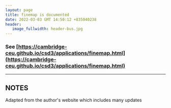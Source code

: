 ```yaml
---
layout: page
title: finemap is documented
date: 2022-03-03 GMT 14:50:12 +835040238
header:
   image_fullwidth: header-bus.jpg
---
```


### See [https://cambridge-ceu.github.io/csd3/applications/finemap.html](https://cambridge-ceu.github.io/csd3/applications/finemap.html)

<!--more-->

---

## NOTES

Adapted from the author's website which includes many updates
